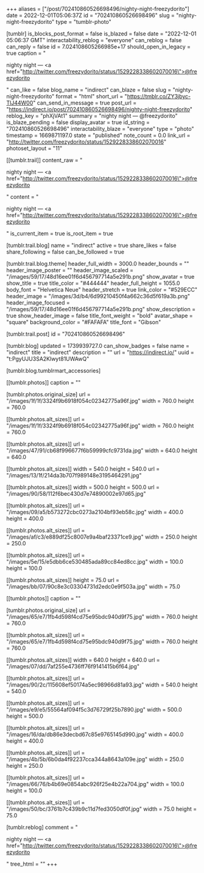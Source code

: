 +++
aliases = ["/post/702410860526698496/nighty-night-freezydorito"]
date = 2022-12-01T05:06:37Z
id = "702410860526698496"
slug = "nighty-night-freezydorito"
type = "tumblr-photo"

[tumblr]
is_blocks_post_format = false
is_blazed = false
date = "2022-12-01 05:06:37 GMT"
interactability_reblog = "everyone"
can_reblog = false
can_reply = false
id = 7.024108605266985e+17
should_open_in_legacy = true
caption = "<p>nighty night — <a href=\"http://twitter.com/freezydorito/status/1529228338602070016\">@freezydorito</a></p>"
can_like = false
blog_name = "indirect"
can_blaze = false
slug = "nighty-night-freezydorito"
format = "html"
short_url = "https://tmblr.co/ZY3jbyc-TlJ44W00"
can_send_in_message = true
post_url = "https://indirect.io/post/702410860526698496/nighty-night-freezydorito"
reblog_key = "phXjVAt1"
summary = "nighty night — @freezydorito"
is_blaze_pending = false
display_avatar = true
id_string = "702410860526698496"
interactability_blaze = "everyone"
type = "photo"
timestamp = 1669871197.0
state = "published"
note_count = 0.0
link_url = "http://twitter.com/freezydorito/status/1529228338602070016"
photoset_layout = "11"

[[tumblr.trail]]
content_raw = "<p>nighty night — <a href=\"http://twitter.com/freezydorito/status/1529228338602070016\">@freezydorito</a></p>"
content = "<p>nighty night &mdash; <a href=\"http://twitter.com/freezydorito/status/1529228338602070016\">@freezydorito</a></p>"
is_current_item = true
is_root_item = true

[tumblr.trail.blog]
name = "indirect"
active = true
share_likes = false
share_following = false
can_be_followed = true

[tumblr.trail.blog.theme]
header_full_width = 3000.0
header_bounds = ""
header_image_poster = ""
header_image_scaled = "/images/59/17/48d16ee01f6d456797714a5e291b.png"
show_avatar = true
show_title = true
title_color = "#444444"
header_full_height = 1055.0
body_font = "Helvetica Neue"
header_stretch = true
link_color = "#529ECC"
header_image = "/images/3d/b4/6d99210450f4a662c36d5f619a3b.png"
header_image_focused = "/images/59/17/48d16ee01f6d456797714a5e291b.png"
show_description = true
show_header_image = false
title_font_weight = "bold"
avatar_shape = "square"
background_color = "#FAFAFA"
title_font = "Gibson"

[tumblr.trail.post]
id = "702410860526698496"

[tumblr.blog]
updated = 1739939727.0
can_show_badges = false
name = "indirect"
title = "indirect"
description = ""
url = "https://indirect.io/"
uuid = "t:PgyUJU3SA2Klwyt81UWAwQ"

[tumblr.blog.tumblrmart_accessories]

[[tumblr.photos]]
caption = ""

[tumblr.photos.original_size]
url = "/images/1f/1f/3324f9b6918f054c02342775a96f.jpg"
width = 760.0
height = 760.0

[[tumblr.photos.alt_sizes]]
url = "/images/1f/1f/3324f9b6918f054c02342775a96f.jpg"
width = 760.0
height = 760.0

[[tumblr.photos.alt_sizes]]
url = "/images/47/91/cb68f996677f6b59999cfc9731da.jpg"
width = 640.0
height = 640.0

[[tumblr.photos.alt_sizes]]
width = 540.0
height = 540.0
url = "/images/13/1f/214da3b707f989148e3195464291.jpg"

[[tumblr.photos.alt_sizes]]
width = 500.0
height = 500.0
url = "/images/90/58/112f6bec430d7e74890002e97d65.jpg"

[[tumblr.photos.alt_sizes]]
url = "/images/09/a5/b573272cbc0273a2104bf93eb58c.jpg"
width = 400.0
height = 400.0

[[tumblr.photos.alt_sizes]]
url = "/images/af/c3/e889df25c8007e9a4baf23371ce9.jpg"
width = 250.0
height = 250.0

[[tumblr.photos.alt_sizes]]
url = "/images/5e/15/e5dbb6ce530485ada89cc84ed8cc.jpg"
width = 100.0
height = 100.0

[[tumblr.photos.alt_sizes]]
height = 75.0
url = "/images/bb/07/90c8e3c03304731d2edc0e9f503a.jpg"
width = 75.0

[[tumblr.photos]]
caption = ""

[tumblr.photos.original_size]
url = "/images/65/e7/1fb4d598f4cd75e95bdc940d9f75.jpg"
width = 760.0
height = 760.0

[[tumblr.photos.alt_sizes]]
url = "/images/65/e7/1fb4d598f4cd75e95bdc940d9f75.jpg"
width = 760.0
height = 760.0

[[tumblr.photos.alt_sizes]]
width = 640.0
height = 640.0
url = "/images/07/dd/7af255e4736ff76f9141415b6f64.jpg"

[[tumblr.photos.alt_sizes]]
url = "/images/90/2c/115608ef50174a5ec98966d81a93.jpg"
width = 540.0
height = 540.0

[[tumblr.photos.alt_sizes]]
url = "/images/e9/e5/55564af094f5c3d76729f25b7890.jpg"
width = 500.0
height = 500.0

[[tumblr.photos.alt_sizes]]
url = "/images/16/da/db86e3decbd67c85e9765145d990.jpg"
width = 400.0
height = 400.0

[[tumblr.photos.alt_sizes]]
url = "/images/4b/5b/6b0da4f92237cca344a8643a109e.jpg"
width = 250.0
height = 250.0

[[tumblr.photos.alt_sizes]]
url = "/images/66/76/b4b69e0854abc926f25e4b22a704.jpg"
width = 100.0
height = 100.0

[[tumblr.photos.alt_sizes]]
url = "/images/50/bc/3761b7c439b9c11d7fed3050df0f.jpg"
width = 75.0
height = 75.0

[tumblr.reblog]
comment = "<p>nighty night — <a href=\"http://twitter.com/freezydorito/status/1529228338602070016\">@freezydorito</a></p>"
tree_html = ""
+++
